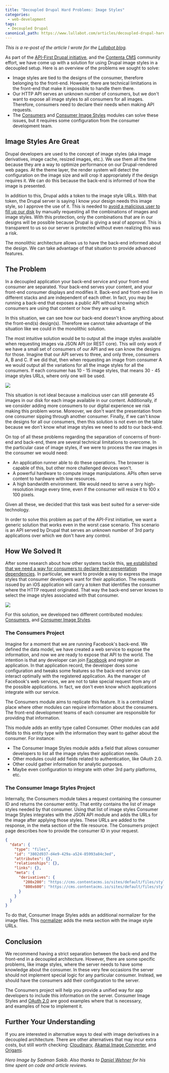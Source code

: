 ```yaml
---
title: "Decoupled Drupal Hard Problems: Image Styles"
categories:
 - web-development
tags:
 - Decoupled Drupal
canonical_path: https://www.lullabot.com/articles/decoupled-drupal-hard-problems-image-styles
---
```

_This is a re-post of the article I wrote for the [Lullabot blog](https://www.lullabot.com/articles/decoupled-drupal-hard-problems-image-styles)._

As part of the <a href="https://www.drupal.org/node/2757967">API-First Drupal initiative</a>, and the <a href="http://www.contentacms.org">Contenta CMS</a> community effort, we have come up with a solution for using Drupal image styles in a decoupled setup. Here is an overview of the problems we sought to solve:
<!-- more -->
<ul>
	<li>Image styles are tied to the designs of the consumer, therefore belonging to the front-end. However, there are technical limitations in the front-end that make it impossible to handle them there.</li>
	<li>Our HTTP API serves an unknown number of consumers, but we don't want to expose all image styles to all consumers for all images. Therefore, consumers need to declare their needs when making API requests.</li>
	<li>The <a href="https://drupal.org/project/consumers">Consumers</a> and <a href="https://drupal.org/project/consumer_image_styles">Consumer Image Styles</a> modules can solve these issues, but it requires some configuration from the consumer development team.</li>
</ul>

<h2>Image Styles Are Great</h2>

Drupal developers are used to the concept of image styles (aka image derivatives, image cache, resized images, etc.). We use them all the time because they are a way to optimize performance on our Drupal-rendered web pages. At the theme layer, the render system will detect the configuration on the image size and will crop it appropriately if the design requires it. We can do this because the back-end is informed of how the image is presented.

In addition to this, Drupal adds a token to the image style URLs. With that token, the Drupal server is saying I know your design needs this image style, so I approve the use of it. This is needed to <a href="https://www.drupal.org/forum/newsletters/security-advisories-for-drupal-core/2013-02-20/sa-core-2013-002-drupal-core-denial">avoid a malicious user to fill up our disk</a> by manually requesting all the combinations of images and image styles. With this protection, only the combinations that are in our designs will be possible because Drupal is giving a seal of approval. This is transparent to us so our server is protected without even realizing this was a risk.

The monolithic architecture allows us to have the back-end informed about the design. We can take advantage of that situation to provide advanced features.

<h2>The Problem</h2>

In a decoupled application your back-end service and your front-end consumer are separated. Your back-end serves your content, and your front-end consumer displays and modifies it. Back-end and front-end live in different stacks and are independent of each other. In fact, you may be running a back-end that exposes a public API without knowing which consumers are using that content or how they are using it.

In this situation, we can see how our back-end doesn't know anything about the front-end(s) design(s). Therefore we cannot take advantage of the situation like we could in the monolithic solution.

The most intuitive solution would be to output all the image styles available when requesting images via JSON API (or REST core). This will only work if we have a small set of consumers of our API and we can know the designs for those. Imagine that our API serves to three, and only three, consumers A, B and C. If we did that, then when requesting an image from consumer A we would output all the variations for all the image styles for all the consumers. If each consumer has 10 - 15 image styles, that means 30 - 45 image styles URLs, where only one will be used.

![](/assets/images/screen_shot_2017-10-25_at_5.27.46_pm.png)

This situation is not ideal because a malicious user can still generate 45 images in our disk for each image available in our content. Additionally, if we consider adding more consumers to our digital experience we risk making this problem worse. Moreover, we don't want the presentation from one consumer sipping through another consumer. Finally, if we can't know the designs for all our consumers, then this solution is not even on the table because we don't know what image styles we need to add to our back-end.

On top of all these problems regarding the separation of concerns of front-end and back-end, there are several technical limitations to overcome. In the particular case of image styles, if we were to process the raw images in the consumer we would need:

<ul>
	<li>An application runner able to do these operations. The browser is capable of this, but other more challenged devices won't.</li>
	<li>A powerful hardware to compute image manipulations. APIs often serve content to hardware with low resources.</li>
	<li>A high bandwidth environment. We would need to serve a very high-resolution image every time, even if the consumer will resize it to 100 x 100 pixels.</li>
</ul>

Given all these, we decided that this task was best suited for a server-side technology.

In order to solve this problem as part of the API-First initiative, we want a generic solution that works even in the worst case scenario. This scenario is an API served by Drupal that serves an unknown number of 3rd party applications over which we don't have any control.

<h2>How We Solved It</h2>

After some research about how other systems tackle this, <a href="http://www.youtube.com/c/Mateu-e0ipso">we established that we need a way for consumers to declare their presentation dependencies</a>. In particular, we want to provide a way to express the image styles that consumer developers want for their application. The requests issued by an iOS application will carry a token that identifies the consumer where the HTTP request originated. That way the back-end server knows to select the image styles associated with that consumer.

![](/assets/images/screen_shot_2017-10-25_at_5.34.37_pm.png)

For this solution, we developed two different contributed modules: <a href="https://www.drupal.org/project/consumers">Consumers</a>, and <a href="https://www.drupal.org/project/consumer_image_styles">Consumer Image Styles</a>.

<h3>The Consumers Project</h3>

Imagine for a moment that we are running Facebook's back-end. We defined the data model, we have created a web service to expose the information, and now we are ready to expose that API to the world. The intention is that any developer can join <a href="http://developer.facebook.com">Facebook</a> and register an application. In that application record, the developer does some configuration and tweaks some features so the back-end service can interact optimally with the registered application. As the manager of Facebook's web services, we are not to take special request from any of the possible applications. In fact, we don't even know which applications integrate with our service.

The Consumers module aims to replicate this feature. It is a centralized place where other modules can require information about the consumers. The front-end development teams of each consumer are responsible for providing that information.

This module adds an entity type called Consumer. Other modules can add fields to this entity type with the information they want to gather about the consumer. For instance:

<ul>
	<li>The Consumer Image Styles module adds a field that allows consumer developers to list all the image styles their application needs.</li>
	<li>Other modules could add fields related to authentication, like OAuth 2.0.</li>
	<li>Other could gather information for analytic purposes.</li>
	<li>Maybe even configuration to integrate with other 3rd party platforms, etc.</li>
</ul>

<h3>The Consumer Image Styles Project</h3>

Internally, the Consumers module takes a request containing the consumer ID and returns the consumer entity. That entity contains the list of image styles needed by that consumer. Using that list of image styles Consumer Image Styles integrates with the JSON API module and adds the URLs for the image after applying those styles. These URLs are added to the response, in the meta section of the file resource. The Consumers project page describes how to provide the consumer ID in your request.

```json
{
  "data": {
    "type": "files",
    "id": "3802d937-d4e9-429a-a524-85993a84c3ed",
    "attributes": {},
    "relationships": {},
    "links": {},
    "meta": {
      "derivatives": {
        "200x200": "https://cms.contentacms.io/sites/default/files/styles/200x200/public/boyFYUN8.png?itok=Pbmn7Tyt",
        "800x600": "https://cms.contentacms.io/sites/default/files/styles/800x600/public/boyFYUN8.png?itok=Pbmn7Tyt"
      }
    }
  }
}
```

To do that, Consumer Image Styles adds an additional normalizer for the image files. This <a href="https://www.lullabot.com/articles/using-the-serialization-system-in-drupal">normalizer</a> adds the meta section with the image style URLs.

<h2>Conclusion</h2>

We recommend having a strict separation between the back-end and the front-end in a decoupled architecture. However, there are some specific problems, like image styles, where the server needs to have some knowledge about the consumer. In these very few occasions the server should not implement special logic for any particular consumer. Instead, we should have the consumers add their configuration to the server.

The Consumers project will help you provide a unified way for app developers to include this information on the server. Consumer Image Styles and <a href="https://www.drupal.org/project/simple_oauth">OAuth 2.0</a> are good examples where that is necessary, and&nbsp;examples of how to implement it.

<h2>Further Your Understanding</h2>

If you are interested in alternative ways to deal with image derivatives in a decoupled architecture. There are other alternatives that may incur extra costs, but still worth checking: <a href="https://cloudinary.com">Cloudinary</a>, <a href="http://tech.akamai.com/image_converter/">Akamai Image Converter</a>, and <a href="https://www.ft.com/__origami/service/image/v2">Origami</a>.

<em>Hero Image by&nbsp;Sadman Sakib. Also thanks to <a href="https://twitter.com/da_wehner">Daniel Wehner</a>&nbsp;for his time&nbsp;spent on&nbsp;code and article reviews.</em>
